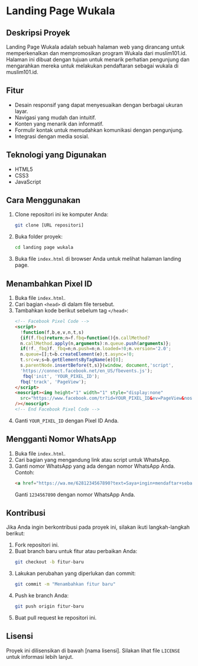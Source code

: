 # Landing Page Wukala

## Deskripsi Proyek
Landing Page Wukala adalah sebuah halaman web yang dirancang untuk memperkenalkan dan mempromosikan program Wukala dari muslim101.id. Halaman ini dibuat dengan tujuan untuk menarik perhatian pengunjung dan mengarahkan mereka untuk melakukan pendaftaran sebagai wukala di muslim101.id.

## Fitur
- Desain responsif yang dapat menyesuaikan dengan berbagai ukuran layar.
- Navigasi yang mudah dan intuitif.
- Konten yang menarik dan informatif.
- Formulir kontak untuk memudahkan komunikasi dengan pengunjung.
- Integrasi dengan media sosial.

## Teknologi yang Digunakan
- HTML5
- CSS3
- JavaScript

## Cara Menggunakan
1. Clone repositori ini ke komputer Anda:
    ```bash
    git clone [URL repositori]
    ```
2. Buka folder proyek:
    ```bash
    cd landing page wukala
    ```
3. Buka file `index.html` di browser Anda untuk melihat halaman landing page.

## Menambahkan Pixel ID
1. Buka file `index.html`.
2. Cari bagian `<head>` di dalam file tersebut.
3. Tambahkan kode berikut sebelum tag `</head>`:
    ```html
    <!-- Facebook Pixel Code -->
    <script>
      !function(f,b,e,v,n,t,s)
      {if(f.fbq)return;n=f.fbq=function(){n.callMethod?
      n.callMethod.apply(n,arguments):n.queue.push(arguments)};
      if(!f._fbq)f._fbq=n;n.push=n;n.loaded=!0;n.version='2.0';
      n.queue=[];t=b.createElement(e);t.async=!0;
      t.src=v;s=b.getElementsByTagName(e)[0];
      s.parentNode.insertBefore(t,s)}(window, document,'script',
      'https://connect.facebook.net/en_US/fbevents.js');
       fbq('init', 'YOUR_PIXEL_ID');
      fbq('track', 'PageView');
    </script>
    <noscript><img height="1" width="1" style="display:none"
      src="https://www.facebook.com/tr?id=YOUR_PIXEL_ID&ev=PageView&noscript=1"
    /></noscript>
    <!-- End Facebook Pixel Code -->
    ```
4. Ganti `YOUR_PIXEL_ID` dengan Pixel ID Anda.

## Mengganti Nomor WhatsApp
1. Buka file `index.html`.
2. Cari bagian yang mengandung link atau script untuk WhatsApp.
3. Ganti nomor WhatsApp yang ada dengan nomor WhatsApp Anda. Contoh:
    ```html
    <a href="https://wa.me/6281234567890?text=Saya+ingin+mendaftar+sebagai+Wukala+di+Muslim101." class="floating-button">Daftar Sekarang!</a>
    ```
    Ganti `1234567890` dengan nomor WhatsApp Anda.

## Kontribusi
Jika Anda ingin berkontribusi pada proyek ini, silakan ikuti langkah-langkah berikut:
1. Fork repositori ini.
2. Buat branch baru untuk fitur atau perbaikan Anda:
    ```bash
    git checkout -b fitur-baru
    ```
3. Lakukan perubahan yang diperlukan dan commit:
    ```bash
    git commit -m "Menambahkan fitur baru"
    ```
4. Push ke branch Anda:
    ```bash
    git push origin fitur-baru
    ```
5. Buat pull request ke repositori ini.

## Lisensi
Proyek ini dilisensikan di bawah [nama lisensi]. Silakan lihat file `LICENSE` untuk informasi lebih lanjut.
